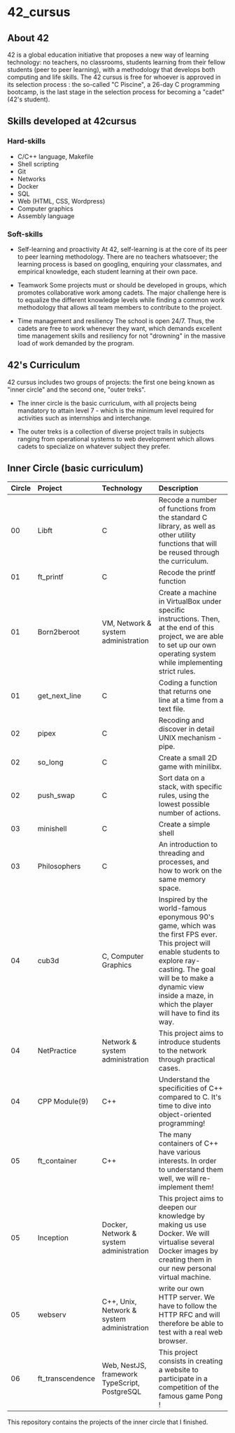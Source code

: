 # 42_cursus

## About 42
42 is a global education initiative that proposes a new way of learning technology: no teachers, no classrooms, students learning from their fellow students (peer to peer learning), with a methodology that develops both computing and life skills. The 42 cursus is free for whoever is approved in its selection process : the so-called "C Piscine", a 26-day C programming bootcamp, is the last stage in the selection process for becoming a "cadet" (42's student).

## Skills developed at 42cursus
### Hard-skills

- C/C++ language, Makefile
- Shell scripting
- Git
- Networks
- Docker
- SQL
- Web (HTML, CSS, Wordpress)
- Computer graphics
- Assembly language

### Soft-skills

- Self-learning and proactivity
	At 42, self-learning is at the core of its peer to peer learning methodology. There
	are no teachers whatsoever; the learning process is based on googling, enquiring
	your classmates, and empirical knowledge, each student learning at their own pace.

- Teamwork
	Some projects must or should be developed in groups, which promotes collaborative
	work among cadets. The major challenge here is to equalize the different knowledge
	levels while finding a common work methodology that allows all team members to
	contribute to the project.
  
- Time management and resiliency
	The school is open 24/7. Thus, the cadets are free to work whenever they want, which
	demands excellent time management skills and resiliency for not "drowning" in the
	massive load of work demanded by the program.
  
 ## 42's Curriculum
 
42 cursus includes two groups of projects: the first one being known as "inner circle" and the second one, "outer treks".

- The inner circle is the basic curriculum, with all projects being mandatory to attain level 7 - which is the minimum level required for activities such as internships and interchange.

- The outer treks is a collection of diverse project trails in subjects ranging from operational systems to web development which allows cadets to specialize on whatever subject they prefer.

## Inner Circle (basic curriculum)

| Circle | Project         | Technology | Description |
| :------| :-------        | :----------| :-----------|
| 00     | Libft           | C        | Recode a number of functions from the standard C library, as well as other utility functions that will be reused through the curriculum.|
| 01     | ft_printf       | C        | Recode the printf function         |
| 01     | Born2beroot     | VM, Network & system administration     |Create a machine in VirtualBox under specific instructions. Then, at the end of this project, we are able to set up our own operating system while implementing strict rules.      |
| 01     | get_next_line   | C        | Coding a function that returns one line at a time from a text file.       |
| 02     | pipex           | C        | Recoding and discover in detail UNIX mechanism - pipe.        |
| 02     | so_long         | C        | Create a small 2D game with minilibx.|
| 02     | push_swap       | C        | Sort data on a stack, with specific rules, using the lowest possible number of actions.        |
| 03     | minishell       | C        | Create a simple shell       |
| 03     | Philosophers    | C        | An introduction to threading and processes, and how to work on the same memory space.    |
| 04     | cub3d           | C, Computer Graphics        | Inspired by the world-famous eponymous 90's game, which was the first FPS ever. This project will enable students to explore ray-casting. The goal will be to make a dynamic view inside a maze, in which the player will have to find its way.         |
| 04     | NetPractice     | Network & system administration     | This project aims to introduce students to the network through practical cases.       |
| 04     | CPP Module(9)   | C++        |   Understand the specificities of C++ compared to C. It's time to dive into object-oriented programming!      |
| 05     | ft_container    | C++        |   The many containers of C++ have various interests. In order to understand them well, we will re-implement them!      |
| 05     | Inception       | Docker, Network & system administration      |  This project aims to deepen our knowledge by making us use Docker. We will virtualise several Docker images by creating them in our new personal virtual machine.        |
| 05     | webserv         | C++, Unix, Network & system administration        |  write our own HTTP server. We have to follow the HTTP RFC and will therefore be able to test with a real web browser.       |
| 06     | ft_transcendence| Web, NestJS, framework TypeScript, PostgreSQL |   This project consists in creating a website to participate in a competition of the famous game Pong !      |



This repository contains the projects of the inner circle that I finished.
